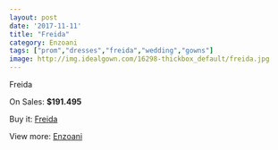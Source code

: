 ```yaml
---
layout: post
date: '2017-11-11'
title: "Freida"
category: Enzoani
tags: ["prom","dresses","freida","wedding","gowns"]
image: http://img.idealgown.com/16298-thickbox_default/freida.jpg
---
```

Freida

On Sales: **$191.495**
<a href="https://www.idealgown.com/en/enzoani/6494-freida.html"><amp-img layout="responsive" width="600" height="600" src="//img.idealgown.com/16298-thickbox_default/freida.jpg" alt="Freida 0" /></a>
<a href="https://www.idealgown.com/en/enzoani/6494-freida.html"><amp-img layout="responsive" width="600" height="600" src="//img.idealgown.com/16299-thickbox_default/freida.jpg" alt="Freida 1" /></a>

Buy it: [Freida](https://www.idealgown.com/en/enzoani/6494-freida.html "Freida")

View more: [Enzoani](https://www.idealgown.com/en/32-enzoani "Enzoani")